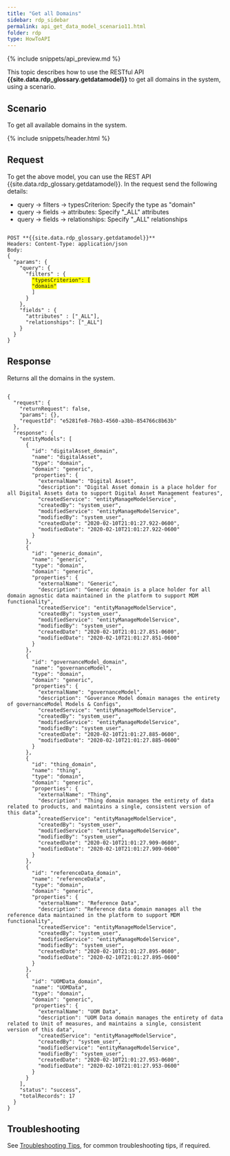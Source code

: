 ```yaml
---
title: "Get all Domains"
sidebar: rdp_sidebar
permalink: api_get_data_model_scenario11.html
folder: rdp
type: HowToAPI
---
```


{% include snippets/api_preview.md %}

This topic describes how to use the RESTful API **{{site.data.rdp_glossary.getdatamodel}}** to get all domains in the system, using a scenario. 

## Scenario

To get all available domains in the system.

{% include snippets/header.html %}

## Request

To get the above model, you can use the REST API {{site.data.rdp_glossary.getdatamodel}}. In the request send the following details:

* query -> filters -> typesCriterion: Specify the type as "domain"
* query -> fields -> attributes: Specify "_ALL" attributes
* query -> fields -> relationships: Specify "_ALL" relationships

<pre><code>
POST **{{site.data.rdp_glossary.getdatamodel}}**
Headers: Content-Type: application/json
Body:
{
  "params": {
    "query": {      
      "filters" : {
        <span style="background-color: #FFFF00">"typesCriterion": [</span>
        <span style="background-color: #FFFF00">"domain"</span>
        ]
      }
    },
    "fields" : {
      "attributes" : ["_ALL"],
      "relationships": ["_ALL"]
    }
  }
}
</code></pre>

## Response

Returns all the domains in the system. 

<pre><code>
{
  "request": {
    "returnRequest": false,
    "params": {},
    "requestId": "e5281fe8-76b3-4560-a3bb-854766c8b63b"
  },
  "response": {
    "entityModels": [
      {
        "id": "digitalAsset_domain",
        "name": "digitalAsset",
        "type": "domain",
        "domain": "generic",
        "properties": {
          "externalName": "Digital Asset",
          "description": "Digital Asset domain is a place holder for all Digital Assets data to support Digital Asset Management features",
          "createdService": "entityManageModelService",
          "createdBy": "system_user",
          "modifiedService": "entityManageModelService",
          "modifiedBy": "system_user",
          "createdDate": "2020-02-10T21:01:27.922-0600",
          "modifiedDate": "2020-02-10T21:01:27.922-0600"
        }
      },
      {
        "id": "generic_domain",
        "name": "generic",
        "type": "domain",
        "domain": "generic",
        "properties": {
          "externalName": "Generic",
          "description": "Generic domain is a place holder for all domain agnostic data maintained in the platform to support MDM functionality",
          "createdService": "entityManageModelService",
          "createdBy": "system_user",
          "modifiedService": "entityManageModelService",
          "modifiedBy": "system_user",
          "createdDate": "2020-02-10T21:01:27.851-0600",
          "modifiedDate": "2020-02-10T21:01:27.851-0600"
        }
      },
      {
        "id": "governanceModel_domain",
        "name": "governanceModel",
        "type": "domain",
        "domain": "generic",
        "properties": {
          "externalName": "governanceModel",
          "description": "Goverance Model domain manages the entirety of governanceModel Models & Configs",
          "createdService": "entityManageModelService",
          "createdBy": "system_user",
          "modifiedService": "entityManageModelService",
          "modifiedBy": "system_user",
          "createdDate": "2020-02-10T21:01:27.885-0600",
          "modifiedDate": "2020-02-10T21:01:27.885-0600"
        }
      },
      {
        "id": "thing_domain",
        "name": "thing",
        "type": "domain",
        "domain": "generic",
        "properties": {
          "externalName": "Thing",
          "description": "Thing domain manages the entirety of data related to products, and maintains a single, consistent version of this data",
          "createdService": "entityManageModelService",
          "createdBy": "system_user",
          "modifiedService": "entityManageModelService",
          "modifiedBy": "system_user",
          "createdDate": "2020-02-10T21:01:27.909-0600",
          "modifiedDate": "2020-02-10T21:01:27.909-0600"
        }
      },
      {
        "id": "referenceData_domain",
        "name": "referenceData",
        "type": "domain",
        "domain": "generic",
        "properties": {
          "externalName": "Reference Data",
          "description": "Reference data domain manages all the reference data maintained in the platform to support MDM functionality",
          "createdService": "entityManageModelService",
          "createdBy": "system_user",
          "modifiedService": "entityManageModelService",
          "modifiedBy": "system_user",
          "createdDate": "2020-02-10T21:01:27.895-0600",
          "modifiedDate": "2020-02-10T21:01:27.895-0600"
        }
      },
      {
        "id": "UOMData_domain",
        "name": "UOMData",
        "type": "domain",
        "domain": "generic",
        "properties": {
          "externalName": "UOM Data",
          "description": "UOM Data domain manages the entirety of data related to Unit of measures, and maintains a single, consistent version of this data",
          "createdService": "entityManageModelService",
          "createdBy": "system_user",
          "modifiedService": "entityManageModelService",
          "modifiedBy": "system_user",
          "createdDate": "2020-02-10T21:01:27.953-0600",
          "modifiedDate": "2020-02-10T21:01:27.953-0600"
        }
      }
    ],
    "status": "success",
    "totalRecords": 17
  }
}
</code></pre> 

## Troubleshooting

See [Troubleshooting Tips](api_troubleshooting_tips.html), for common troubleshooting tips, if required.
